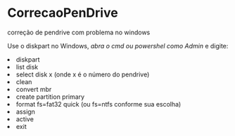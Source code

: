 # CorrecaoPenDrive
correção de pendrive com problema no windows

Use o diskpart no Windows, <i>abra o cmd ou powershel como Admin </i> e digite:


><ul>
 <li>diskpart </li>
 <li>list disk </li>
 <li>select disk x (onde x é o número do pendrive) </li>
 <li>clean </li>
 <li>convert mbr </li>
 <li>create partition primary </li>
 <li>format fs=fat32 quick (ou fs=ntfs conforme sua escolha)</li>
 <li>assign </li>
 <li>active </li>
 <li>exit </li>
</ul>

